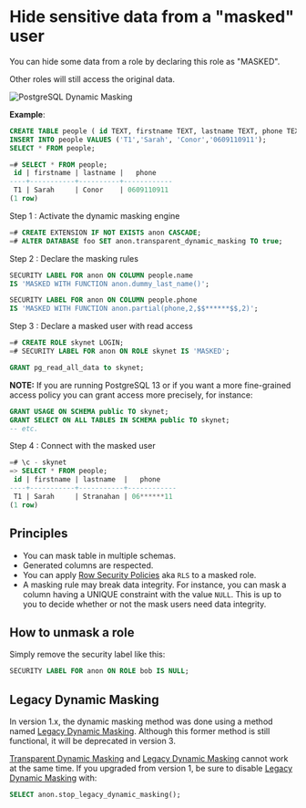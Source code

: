Hide sensitive data from a "masked" user
===============================================================================

You can hide some data from a role by declaring this role as "MASKED".

Other roles will still access the original data.

![PostgreSQL Dynamic Masking](images/anon-Dynamic.drawio.png)

**Example**:

<!-- demo/masking.sql -->

```sql
CREATE TABLE people ( id TEXT, firstname TEXT, lastname TEXT, phone TEXT);
INSERT INTO people VALUES ('T1','Sarah', 'Conor','0609110911');
SELECT * FROM people;

=# SELECT * FROM people;
 id | firstname | lastname |   phone
----+-----------+----------+------------
 T1 | Sarah     | Conor    | 0609110911
(1 row)
```

Step 1 : Activate the dynamic masking engine

```sql
=# CREATE EXTENSION IF NOT EXISTS anon CASCADE;
=# ALTER DATABASE foo SET anon.transparent_dynamic_masking TO true;
```

Step 2 : Declare the masking rules

```sql
SECURITY LABEL FOR anon ON COLUMN people.name
IS 'MASKED WITH FUNCTION anon.dummy_last_name()';

SECURITY LABEL FOR anon ON COLUMN people.phone
IS 'MASKED WITH FUNCTION anon.partial(phone,2,$$******$$,2)';
```

Step 3 : Declare a masked user with read access

```sql
=# CREATE ROLE skynet LOGIN;
=# SECURITY LABEL FOR anon ON ROLE skynet IS 'MASKED';
```

```sql
GRANT pg_read_all_data to skynet;
```

**NOTE:** If you are running PostgreSQL 13 or if you want a more
fine-grained access policy you can grant access more precisely, for instance:

```sql
GRANT USAGE ON SCHEMA public TO skynet;
GRANT SELECT ON ALL TABLES IN SCHEMA public TO skynet;
-- etc.
```




Step 4 : Connect with the masked user

```sql
=# \c - skynet
=> SELECT * FROM people;
 id | firstname | lastname  |   phone
----+-----------+-----------+------------
 T1 | Sarah     | Stranahan | 06******11
(1 row)
```

Principles
------------------------------------------------------------------------------

* You can mask table in multiple schemas.
* Generated columns are respected.
* You can apply [Row Security Policies] aka `RLS` to a masked role.
* A masking rule may break data integrity. For instance, you can mask a column
  having a UNIQUE constraint with the value `NULL`. This is up to you to decide
  whether or not the mask users need data integrity.

[Row Security Policies]: https://www.postgresql.org/docs/current/ddl-rowsecurity.html


How to unmask a role
------------------------------------------------------------------------------

Simply remove the security label like this:

```sql
SECURITY LABEL FOR anon ON ROLE bob IS NULL;
```


Legacy Dynamic Masking
------------------------------------------------------------------------------

In version 1.x, the dynamic masking method was done using a method named
[Legacy Dynamic Masking]. Although this former method is still functional, it
will be deprecated in version 3.

[Transparent Dynamic Masking] and [Legacy Dynamic Masking] cannot work at the
same time. If you upgraded from version 1, be sure to disable
[Legacy Dynamic Masking] with:

```sql
SELECT anon.stop_legacy_dynamic_masking();
```

[Transparent Dynamic Masking]: dynamic_masking.md

[Legacy Dynamic Masking]: legacy_dynamic_masking.md
